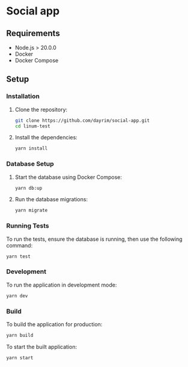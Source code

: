# Social app

## Requirements

- Node.js > 20.0.0
- Docker
- Docker Compose

## Setup

### Installation

1. Clone the repository:

   ```bash
   git clone https://github.com/dayrim/social-app.git
   cd linum-test
   ```

2. Install the dependencies:

   ```bash
   yarn install
   ```

### Database Setup

1. Start the database using Docker Compose:

   ```bash
   yarn db:up
   ```

2. Run the database migrations:

   ```bash
   yarn migrate
   ```

### Running Tests

To run the tests, ensure the database is running, then use the following command:

```bash
yarn test
```

### Development

To run the application in development mode:

```bash
yarn dev
```

### Build

To build the application for production:

```bash
yarn build
```

To start the built application:

```bash
yarn start
```
